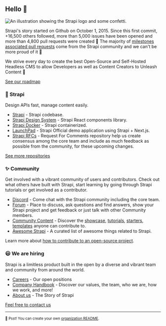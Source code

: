 ## Hello 👋

![An illustration showing the Strapi logo and some confetti.](https://user-images.githubusercontent.com/6065744/196881466-b2523d2a-77ed-4e69-a325-8d03ed7c6d36.png)



Strapi's story started on Github on October 1, 2015. Since this first commit, +16,500 others followed, more than 5,000 issues have been opened and more than 4,800 pull requests were created 🤯 The majority of [milestones associated pull requests](https://github.com/strapi/strapi/milestones) come from the Strapi community and we can't be more proud of it 🙏

We strive every day to create the best Open-Source and Self-Hosted Headless CMS to allow Developers as well as Content Creators to Unleash Content 💪

[See our roadmap](https://feedback.strapi.io/)

### 🚀 Strapi

Design APIs fast, manage content easily.

- [Strapi](https://github.com/strapi/strapi) - Strapi codebase.
- [Strapi Design System](https://github.com/strapi/parts) - Strapi React components library.
- [Strapi Docker](https://github.com/strapi/strapi-docker) - Strapi containerized.
- [LaunchPad](https://github.com/strapi/LaunchPad) - Strapi Official demo application using Strapi + Next.js.
- [Strapi RFCs](https://github.com/strapi/rfcs) - Request For Comments repository help us create consensus among the core team and include as much feedback as possible from the community, for these upcoming changes.

[See more repositories](https://github.com/orgs/strapi/repositories)

### ✨ Community

Get involved with a vibrant community of users and contributors. Check out what others have built with Strapi, start learning by going through Strapi tutorials or get involved as a contributor.

- [Discord](https://discord.strapi.io) - Come chat with the Strapi community including the core team.
- [Forum](https://forum.strapi.io/) - Place to discuss, ask questions and find answers, show your Strapi project and get feedback or just talk with other Community members.
- [Community Content](https://github.com/strapi/community-content) - Discover the [showcase](https://github.com/strapi/community-content/tree/master/showcase), [tutorials](https://github.com/strapi/community-content/tree/master/tutorials), [starters](https://github.com/strapi/community-content/tree/master/starters), [templates](https://github.com/strapi/community-content/tree/master/templates) anyone can contribute to.
- [Awesome Strapi](https://github.com/strapi/awesome-strapi) - A curated list of awesome things related to Strapi.

Learn more about [how to contribute to an open-source project](https://opensource.guide/).

### 😃 We are hiring

Strapi is a limitless product built in the open by a diverse and vibrant team and community from around the world.

- [Careers](https://strapi.io/careers) - Our open positions
- [Company Handbook](https://handbook.strapi.io) - Discover our values, the team, who we are, how we work, and more!
- [About us](https://strapi.io/about-us) - The Story of Strapi

[Feel free to contact us](https://strapi.io/contact)

---

<sub>🤫 Psst! You can create your own [organization README](https://docs.github.com/en/organizations/collaborating-with-groups-in-organizations/customizing-your-organizations-profile).</sub>

